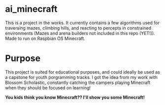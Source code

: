 # ai_minecraft
This is a project in the works. It currently contains a few algorithms used for traversing mazes, climbing hills, and reacting to percepts in constrained environments (Mazes and arena builders not included in this repo (YET!)). Made to run on Raspbian OS Minecraft. 

# Purpose
This project is suited for educational purposes, and could ideally be used as a capstone for youth porgramming tracks. I got the idea from my work with Blossom Scholastic, constantly catching the campers playing Minecraft when they should be focused on learning! 

**You kids think you know Minecraft?? I'll show you some Minecraft!**
